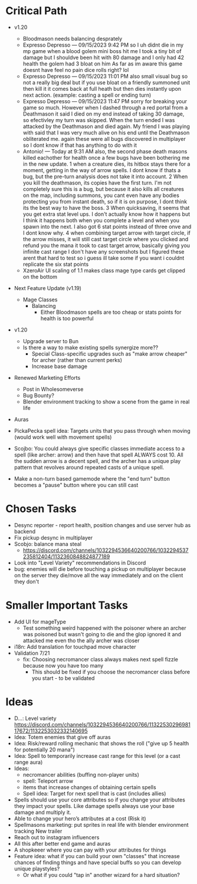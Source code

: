 # Critical Path
- v1.20
    - Bloodmason needs balancing desprately
    - Expresso Depresso — 09/15/2023 9:42 PM
so I uh didnt die in my mp game when a blood golem mini boss hit me I took a tiny bit of damage but I shouldve been hit with 80 damage and I only had 42 health
the golem had 3 bloat on him
As far as im aware this game doesnt have feel no pain dice rolls right? lol
    - Expresso Depresso — 09/15/2023 11:01 PM
also small visual bug so not a really big deal but if you use bloat on a friendly summoned unit then kill it it comes back at full heath but then dies instantly upon next action. (example: casting a spell or ending turn)
    - Expresso Depresso — 09/15/2023 11:47 PM
sorry for breaking your game so much. However when I dashed through a red portal from a Deathmason it said I died on my end instead of taking 30 damage, so efectivley my turn was skipped. When the turn ended I was attacked by the Deathmason and died again. My friend I was playing with said that I was very much alive on his end until the Deathmason obliterated me. 
again these were all bugs discovered in multiplayer so I dont know if that has anything to do with it
    - Antonio! — Today at 9:31 AM
    also, the second phase death masons killed eachother for health once
a few bugs have been bothering me in the new update.     1      when a creature dies, its hitbox stays there for a moment, getting in the way of arrow spells. I dont know if thats a bug, but the pre-turn analysis does not take it into account.    2     When you kill the deathmason, its copies have the first turn. I'm not completely sure this is a bug, but because it also kills all creatures on the map, including summons, you cant even have any bodies protecting you from instant death, so if it is on purpose, I dont think its the best way to have the boss.    3      When quicksaving, it seems that you get extra stat level ups. I don't actually know how it happens but I think it happens both when you complete a level and when you spawn into the next. I also got 6 stat points instead of three onve and I dont know why.     4       when combining target arrow with target circle, if the arrow misses, it will still cast target circle where you clicked and refund you the mana it took to cast target arrow, basically giving you infinite cast range
I don't have any screenshots but I figured these arent that hard to test so i guess ill take some if you want
i couldnt replicate the six stat points
    - XzeroAir UI scaling of 1.1 makes class mage type cards get clipped on the bottom
- Next Feature Update (v1.19)
    - Mage Classes
        - Balancing
            - Either Bloodmason spells are too cheap or stats points for health is too powerful

- v1.20
    - Upgrade server to Bun
    - Is there a way to make existing spells synergize more??
        - Special Class-specific upgrades such as "make arrow cheaper" for archer (rather than current perks)
        - Increase base damage
- Renewed Marketing Efforts
    - Post in Wholesomeverse
    - Bug Bounty?
    - Blender environment tracking to show a scene from the game in real life
- Auras
- PickaPecka spell idea: Targets units that you pass through when moving (would work well with movement spells)
- Scojbo: You could always give specific classes immediate access to a spell (like archer: arrow) and then have that spell ALWAYS cost 10.  All the sudden arrow is a decent spell, and the archer has a unique play pattern that revolves around repeated casts of a unique spell.
- Make a non-turn based gamemode where the "end turn" button becomes a "pause" button where you can still cast


# Chosen Tasks
- Desync reporter - report health, position changes and use server hub as backend
- Fix pickup desync in multiplayer
- Scobjo: balance mana steal
    - https://discord.com/channels/1032294536640200766/1032294537235812404/1132360848824877189
- Look into "Level Variety" recommendations in Discord
- bug: enemies will die before touching a pickup on multiplayer because on the server they die/move all the way immediately and on the client they don't


# Smaller Important Tasks
- Add UI for mageType
    - Test something weird happened with the poisoner where an archer was poisoned but wasn't going to die and the glop ignored it and attacked me even tho the ally archer was closer
- i18n: Add translation for touchpad move character
- Validation 7/21
    - fix: Choosing necromancer class always makes next spell fizzle because now you have too many
        - This should be fixed if you choose the necromancer class before you start - to be validated


# Ideas
- D...: Level variety https://discord.com/channels/1032294536640200766/1132253029698117672/1132253032332140695
- Idea: Totem enemies that give off auras
- Idea: Risk/reward rolling mechanic that shows the roll ("give up 5 health for potentially 20 mana")
- Idea: Spell to temporarily increase cast range for this level (or a cast range aura)
- Ideas:
    - necromancer abilities (buffing non-player units)
    - spell: Teleport arrow
    - items that increase changes of obtaining certain spells
    - Spell idea: Target for next spell that is cast (includes allies)
- Spells should use your core attributes so if you change your attributes they impact your spells. Like damage spells always use your base damage and multiply it. 
- Able to change your hero’s attributes at a cost (Risk it)
- Spellmasons marketing: put sprites in real life with blender environment tracking
New trailer
- Reach out to instagram influencers
- All this after better end game and auras
- A shopkeeer where you can pay with your attributes for things 
- Feature idea: what if you can build your own "classes" that increase chances of finding things and have special buffs so you can develop unique playstyles?
    - Or what if you could "tap in" another wizard for a hard situation?